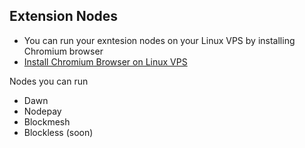 ## Extension Nodes

* You can run your exntesion nodes on your Linux VPS by installing Chromium browser
* [Install Chromium Browser on Linux VPS](https://github.com/0xmoei/Install-Linux-Browser)

Nodes you can run
* Dawn
* Nodepay
* Blockmesh
* Blockless (soon)
